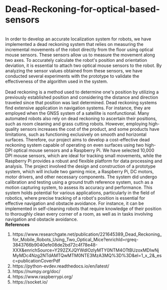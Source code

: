 # Dead-Reckoning-for-optical-based-sensors

<br>
In order to develop an accurate localization system for robots, we have implemented a dead reckoning system that relies on measuring the incremental movements of the robot directly from the floor using optical mouse sensors. These sensors allow us to measure the movement along two axes. To accurately calculate the robot's position and orientation deviation, it is essential to attach two optical mouse sensors to the robot. By analyzing the sensor values obtained from these sensors, we have conducted several experiments with the prototype to validate the effectiveness of the algorithm used in the system.
<br>
<br>
Dead reckoning is a method used to determine one's position by utilizing a
previously established position and considering the distance and direction traveled since
that position was last determined. Dead reckoning systems find extensive application in
navigation systems. For instance, they are employed when the GNSS system of a satellite
is nonfunctional. Many automated robots also rely on dead reckoning to ascertain their
positions, such as room cleaning and grass cutting robots. However, employing
high-quality sensors increases the cost of the product, and some products have
limitations, such as functioning exclusively on smooth and horizontal surfaces.
Therefore, our project aims to develop a cost-effective dead reckoning system capable of
operating on even surfaces using two high-DPI optical mouse sensors and a Raspberry Pi.
We have selected 10,000 DPI mouse sensors, which are ideal for tracking small
movements, while the Raspberry Pi provides a robust and flexible platform for data
processing and analysis.
The project involved the design and construction of a prototype system, which
will include two gaming mice, a Raspberry Pi, DC motors, motor drivers, and other
necessary components. The system did undergo calibration and testing using a ground
truth reference system, such as a motion capturing system, to assess its accuracy and
performance. This system holds potential for various applications, particularly in the field
of robotics, where precise tracking of a robot's position is essential for effective
navigation and obstacle avoidance. For instance, it can be implemented in self-cleaning
robots that require knowledge of their position to thoroughly clean every corner of a
room, as well as in tasks involving navigation and obstacle avoidance.
<br>
<b>References</b>
<ol>
  <li>https://www.researchgate.net/publication/221645389_Dead_Reckoning_for_Mobile_Robots_Using_Two_Optical_Mice?enrichId=rgreq-3843766b9040efe08de2bd72c4f78e48-XXX&enrichSource=Y292ZXJQYWdlOzIyMTY0NTM4OTtBUzoxMDIwNjMyMDc4Nzg2NTdAMTQwMTM0NTE3MzA3MQ%3D%3D&el=1_x_2&_esc=publicationCoverPdf</li>
  <li>https://python-evdev.readthedocs.io/en/latest/</li>
  <li>https://numpy.org/doc/</li>
  <li>https://www.raspberrypi.org/</li>
  <li>https://socket.io/</li>
</ol>

